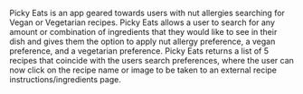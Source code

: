 Picky Eats is an app geared towards users with nut allergies searching for Vegan or Vegetarian recipes. 
Picky Eats allows a user to search for any amount or combination of ingredients that they would like to see in their dish and gives them the option to apply nut allergy preference, a vegan preference, and a vegetarian preference. 
Picky Eats returns a list of 5 recipes that coincide with the users search preferences, where the user can now click on the recipe name or image to be taken to an external recipe instructions/ingredients page. 

